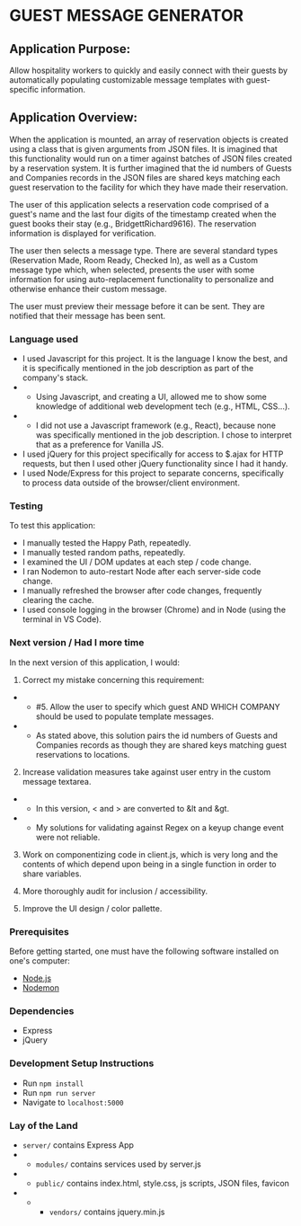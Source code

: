 # GUEST MESSAGE GENERATOR

## Application Purpose:

Allow hospitality workers to quickly and easily connect with their guests by automatically populating customizable message templates with guest-specific information.

## Application Overview:

When the application is mounted, an array of reservation objects is created using a class that is given arguments from JSON files. It is imagined that this functionality would run on a timer against batches of JSON files created by a reservation system. It is further imagined that the id numbers of Guests and Companies records in the JSON files are shared keys matching each guest reservation to the facility for which they have made their reservation.

The user of this application selects a reservation code comprised of a guest's name and the last four digits of the timestamp created when the guest books their stay (e.g., BridgettRichard9616). The reservation information is displayed for verification.

The user then selects a message type. There are several standard types (Reservation Made, Room Ready, Checked In), as well as a Custom message type which, when selected, presents the user with some information for using auto-replacement functionality to personalize and otherwise enhance their custom message.

The user must preview their message before it can be sent. They are notified that their message has been sent.

### Language used

- I used Javascript for this project. It is the language I know the best, and it is specifically mentioned in the job description as part of the company's stack.
- - Using Javascript, and creating a UI, allowed me to show some knowledge of additional web development tech (e.g., HTML, CSS...).
- - I did not use a Javascript framework (e.g., React), because none was specifically mentioned in the job description. I chose to interpret that as a preference for Vanilla JS.
- I used jQuery for this project specifically for access to $.ajax for HTTP requests, but then I used other jQuery functionality since I had it handy.
- I used Node/Express for this project to separate concerns, specifically to process data outside of the browser/client environment.

### Testing

To test this application:

- I manually tested the Happy Path, repeatedly.
- I manually tested random paths, repeatedly.
- I examined the UI / DOM updates at each step / code change.
- I ran Nodemon to auto-restart Node after each server-side code change.
- I manually refreshed the browser after code changes, frequently clearing the cache.
- I used console logging in the browser (Chrome) and in Node (using the terminal in VS Code).

### Next version / Had I more time

In the next version of this application, I would:

1. Correct my mistake concerning this requirement:

- - #5. Allow the user to specify which guest AND WHICH COMPANY should be used to populate template messages.
- - As stated above, this solution pairs the id numbers of Guests and Companies records as though they are shared keys matching guest reservations to locations.

2. Increase validation measures take against user entry in the custom message textarea.

- - In this version, < and > are converted to &lt and &gt.
- - My solutions for validating against Regex on a keyup change event were not reliable.

3. Work on componentizing code in client.js, which is very long and the contents of which depend upon being in a single function in order to share variables.

4. More thoroughly audit for inclusion / accessibility.

5. Improve the UI design / color pallette.

### Prerequisites

Before getting started, one must have the following software installed on one's computer:

- [Node.js](https://nodejs.org/en/)
- [Nodemon](https://nodemon.io/)

### Dependencies

- Express
- jQuery

### Development Setup Instructions

- Run `npm install`
- Run `npm run server`
- Navigate to `localhost:5000`

### Lay of the Land

- `server/` contains Express App
- - `modules/` contains services used by server.js
- - `public/` contains index.html, style.css, js scripts, JSON files, favicon
- - - `vendors/` contains jquery.min.js
